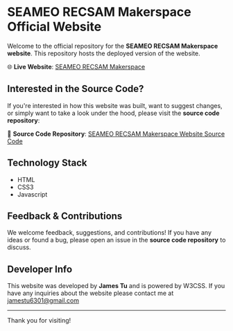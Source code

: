 # SEAMEO RECSAM Makerspace Official Website

Welcome to the official repository for the **SEAMEO RECSAM Makerspace website**. This repository hosts the deployed version of the website.

🌐 **Live Website**: [SEAMEO RECSAM Makerspace](https://seameo-recsam-makerspace.github.io)

## Interested in the Source Code?

If you're interested in how this website was built, want to suggest changes, or simply want to take a look under the hood, please visit the **source code repository**:

🔗 **Source Code Repository**: [SEAMEO RECSAM Makerspace Website Source Code](https://github.com/JamesTu-jtjt/makerspace-website)

## Technology Stack

- HTML
- CSS3
- Javascript

## Feedback & Contributions

We welcome feedback, suggestions, and contributions! If you have any ideas or found a bug, please open an issue in the **source code repository** to discuss.

## Developer Info

This website was developed by **James Tu** and is powered by W3CSS.
If you have any inquiries about the website please contact me at [jamestu6301@gmail.com](mailto:jamestu6301@gmail.com)

---

Thank you for visiting! 

